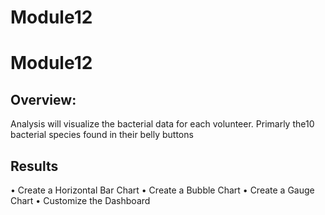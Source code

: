 # Module12

# Module12

## Overview:
Analysis will visualize the bacterial data for each volunteer. Primarly the10 bacterial species found in their belly buttons  

## Results
•	Create a Horizontal Bar Chart
•	Create a Bubble Chart
•	Create a Gauge Chart
•	Customize the Dashboard
